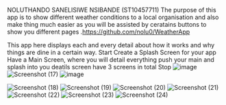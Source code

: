NOLUTHANDO SANELISIWE NSIBANDE (ST10457711)
The purpose of this app is to show different weather conditions to a local organisation and also make thing much easier as you will be assisted by ceratains buttons to show you different pages
.https://github.com/nolu0/WeatherApp

This app here displays each and every detail about how it works and why things are dine in a certain way.
Start Create a Splash Screen for your app
Have a Main Screen, where you will detail everything
push your main and splash into you deatils screen
have 3 screens in total
Stop
![image](https://github.com/nolu0/WeatherApp/assets/163901292/737810a2-2754-4b2b-8805-09b0a0d5cf40)
![Screenshot (17)](https://github.com/nolu0/WeatherApp/assets/163901292/95f60c56-c5d0-4d30-b60d-2c161af0b14e)
![image](https://github.com/nolu0/WeatherApp/assets/163901292/ec68d364-32c7-4757-b6e0-40e022eaa111)


![Screenshot (18)](https://github.com/nolu0/WeatherApp/assets/163901292/dc2205a2-eb18-4ef1-a35d-2a5b6f2d06e0)
![Screenshot (19)](https://github.com/nolu0/WeatherApp/assets/163901292/b54cf1fa-7927-4e73-9d67-0df88fcb3f26)
![Screenshot (20)](https://github.com/nolu0/WeatherApp/assets/163901292/8b5c4964-f594-4751-8bc2-28dcb8055e7e)
![Screenshot (21)](https://github.com/nolu0/WeatherApp/assets/163901292/a8386467-3a4e-4178-921b-03294cb60c89)
![Screenshot (22)](https://github.com/nolu0/WeatherApp/assets/163901292/500fa02a-22eb-4bce-b192-96e1a0f44382)
![Screenshot (23)](https://github.com/nolu0/WeatherApp/assets/163901292/0b192ae9-bcd0-4368-8889-8e1045228d78)
![Screenshot (24)](https://github.com/nolu0/WeatherApp/assets/163901292/63e0b2ee-e582-4c6f-8637-eedf46f46a96)
